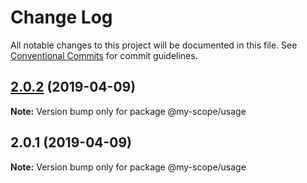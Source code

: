 # Change Log

All notable changes to this project will be documented in this file.
See [Conventional Commits](https://conventionalcommits.org) for commit guidelines.

## [2.0.2](https://github.com/nodkz/lerna-conventional-commits-example/compare/v2.0.1...v2.0.2) (2019-04-09)

**Note:** Version bump only for package @my-scope/usage





## 2.0.1 (2019-04-09)

**Note:** Version bump only for package @my-scope/usage
